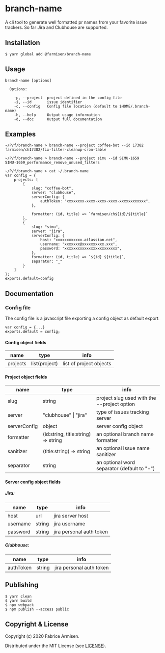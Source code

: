 # branch-name

A cli tool to generate well formatted pr names from your favorite issue trackers. So far Jira and Clubhouse are supported.


## Installation ##

```shell
$ yarn global add @farmisen/branch-name

```

## Usage ##

```
branch-name [options]

  Options:

    -p, --project  project defined in the config file
    -i, --id       issue identifier
    -c, --config   Config file location (default to $HOME/.branch-name)
    -h, --help     Output usage information
    -d, --doc      Output full documentation
```

## Examples ##
```
~/P/f/branch-name > branch-name --project coffee-bot --id 17382 
farmisen/ch17382/fix-filter-cleanup-cron-table

~/P/f/branch-name > branch-name --project simu --id SIMU-1659
SIMU-1659_performance_remove_unused_filters

~/P/f/branch-name > cat ~/.branch-name                                               
var config = {
    projects: [
        {
            slug: "coffee-bot",
            server: "clubhouse",
            serverConfig: {
                authToken: "xxxxxxxx-xxxx-xxxx-xxxx-xxxxxxxxxxxx",
            },
            
            formatter: (id, title) => `farmisen/ch${id}/${title}`
        },
        {
            slug: "simu",
            server: "jira",
            serverConfig: {
                host: "xxxxxxxxxxxx.atlassian.net",
                username: "xxxxxxx@xxxxxxxxxx.xxx",
                password: "xxxxxxxxxxxxxxxxxxxxxxxx",
            },
            formatter: (id, title) => `${id}_${title}`,
            separator: "_"
        }
    ]
};
exports.default=config

```

## Documentation ##

### Config file

  The config file is a javascript file exporting a config object as default export:

  ```
  var config = {...}
  exports.default = config;
  ```

  #### Config object fields


| name     | type          | info                    |
|----------|---------------|-------------------------|
| projects | list(project) | list of project objects |


  #### Project object fields
  
| name         | type                                | info                                        |
|--------------|-------------------------------------|---------------------------------------------|
| slug         | string                              | project slug used with the --project option |
| server       | "clubhouse" \| "jira"               | type of issues tracking server              |
| serverConfig | object                              | server config object                        |
| formatter    | (id:string, title:string) => string | an optional branch name formatter           |
| sanitizer    | (title:string) => string            | an optional issue name sanitizer            |
| separator    | string                              | an optional word separator (default to "-") |

  #### Server config object fields

  ##### Jira:

| name     | type   | info                     |
|----------|--------|--------------------------|
| host     | url    | jira server host         |
| username | string | jira username            |
| password | string | jira personal auth token |
  
  ##### Clubhouse:

| name      | type   | info                     |
|-----------|--------|--------------------------|
| authToken | string | jira personal auth token |


## Publishing

```
$ yarn clean
$ yarn build
$ npx webpack
$ npm publish --access public 
```

## Copyright & License

Copyright (c) 2020 Fabrice Armisen.

Distributed under the MIT License (see [LICENSE](./LICENSE)).
